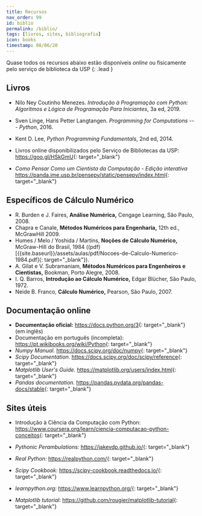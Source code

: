 ```yaml
---
title: Recursos
nav_order: 99
id: biblio
permalink: /biblio/
tags: [livros, sites, bibliografia]
icon: books
timestamp: 08/06/20
---
```


Quase todos os recursos abaixo estão disponíveis *online* ou fisicamente pelo serviço de biblioteca da USP
{: .lead }

## Livros

- Nilo Ney Coutinho Menezes. *Introdução à Programação com Python: Algoritmos e Lógica de Programação Para Iniciantes*, 3a ed, 2019.
- Sven Linge, Hans Petter Langtangen. *Programming for Computations --- Python*, 2016.
- Kent D. Lee, *Python Programming Fundamentals*, 2nd ed, 2014.

- Livros online disponibilizados pelo Serviço de Bibliotecas da USP: <https://goo.gl/HSkGmU>{: target="\_blank"}

- *Como Pensar Como um Cientista da Computação - Edição interativa* <https://panda.ime.usp.br/pensepy/static/pensepy/index.html>{: target="\_blank"}

## Específicos de Cálculo Numérico

* R. Burden e J. Faires, **Análise Numérica,** Cengage Learning, São Paulo, 2008.
* Chapra e Canale, **Métodos Numéricos para Engenharia,** 12th ed., McGrawHill 2009.
* Humes / Melo / Yoshida / Martins, **Noções de Cálculo Numérico,** McGraw-Hill do Brasil, 1984 ((pdf)[{{site.baseurl}}/assets/aulas/pdf/Nocoes-de-Calculo-Numerico-1984.pdf]{: target="\_blank"}).
* A. Gilat e V. Subramaniam, **Métodos Numéricos para Engenheiros e Cientistas,** Bookman, Porto Alegre, 2008.
* I. Q. Barros, **Introdução ao Cálculo Numérico,** Edgar Blücher, São Paulo, 1972.
* Neide B. Franco, **Cálculo Numérico,** Pearson, São Paulo, 2007.

## Documentação online

- **Documentação oficial:** <https://docs.python.org/3>{: target="\_blank"} (em inglês)
-  Documentação em português (incompleta): <https://pt.wikibooks.org/wiki/Python>{: target="\_blank"}
- *Numpy Manual.* <https://docs.scipy.org/doc/numpy>{: target="\_blank"}
- *Scipy Documentation.* <https://docs.scipy.org/doc/scipy/reference>{: target="\_blank"}
- *Matplotlib User's Guide.* <https://matplotlib.org/users/index.html>{: target="\_blank"}
- *Pandas documentation.* <https://pandas.pydata.org/pandas-docs/stable>{: target="\_blank"}

## Sites úteis

- Introdução à Ciência da Computação com Python: <https://www.coursera.org/learn/ciencia-computacao-python-conceitos>{: target="\_blank"}

- *Pythonic Perambulations:* <https://jakevdp.github.io/>{: target="\_blank"}
- *Real Python:* <https://realpython.com/>{: target="\_blank"}
- *Scipy Cookbook:* <https://scipy-cookbook.readthedocs.io/>{: target="\_blank"}
- *learnpython.org:* <https://www.learnpython.org/>{: target="\_blank"}
- *Matplotlib tutorial*: <https://github.com/rougier/matplotlib-tutorial>{: target="\_blank"}
